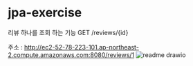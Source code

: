 # jpa-exercise
리뷰 하나를 조회 하는 기능
GET /reviews/{id} 

주소 : http://ec2-52-78-223-101.ap-northeast-2.compute.amazonaws.com:8080/reviews/1
![readme drawio](https://user-images.githubusercontent.com/114646711/206086178-0ee8275e-5578-4e71-9be9-b1aceadd2fb8.png)